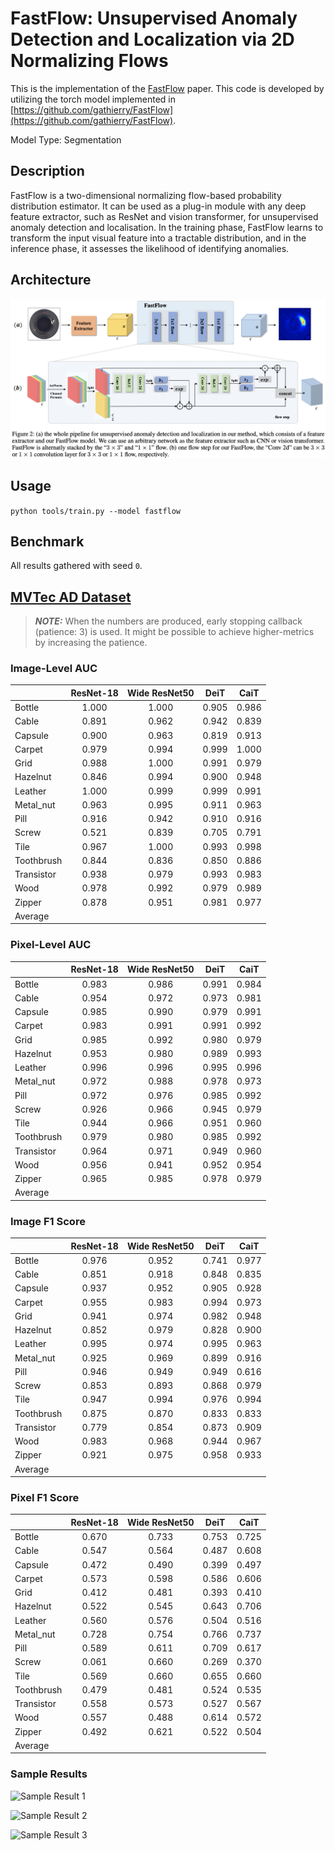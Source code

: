 # FastFlow: Unsupervised Anomaly Detection and Localization via 2D Normalizing Flows

This is the implementation of the [FastFlow](https://arxiv.org/abs/2111.07677) paper. This code is developed by utilizing the torch model implemented in [https://github.com/gathierry/FastFlow](https://github.com/gathierry/FastFlow).

Model Type: Segmentation

## Description

FastFlow is a two-dimensional normalizing flow-based probability distribution estimator. It can be used as a plug-in module with any deep feature extractor, such as ResNet and vision transformer, for unsupervised anomaly detection and localisation. In the training phase, FastFlow learns to transform the input visual feature into a tractable distribution, and in the inference phase, it assesses the likelihood of identifying anomalies.

## Architecture

![FastFlow Architecture](../../../../docs/source/images/fastflow/architecture.jpg "FastFlow Architecture")

## Usage

`python tools/train.py --model fastflow`

## Benchmark

All results gathered with seed `0`.

## [MVTec AD Dataset](https://www.mvtec.com/company/research/datasets/mvtec-ad)

> **_NOTE:_** When the numbers are produced, early stopping callback (patience: 3) is used. It might be possible to achieve higher-metrics by increasing the patience.

### Image-Level AUC

|            | ResNet-18 | Wide ResNet50 | DeiT  | CaiT  |
| ---------- | :-------: | :-----------: | :---: | :---: |
| Bottle     |   1.000   |     1.000     | 0.905 | 0.986 |
| Cable      |   0.891   |     0.962     | 0.942 | 0.839 |
| Capsule    |   0.900   |     0.963     | 0.819 | 0.913 |
| Carpet     |   0.979   |     0.994     | 0.999 | 1.000 |
| Grid       |   0.988   |     1.000     | 0.991 | 0.979 |
| Hazelnut   |   0.846   |     0.994     | 0.900 | 0.948 |
| Leather    |   1.000   |     0.999     | 0.999 | 0.991 |
| Metal_nut  |   0.963   |     0.995     | 0.911 | 0.963 |
| Pill       |   0.916   |     0.942     | 0.910 | 0.916 |
| Screw      |   0.521   |     0.839     | 0.705 | 0.791 |
| Tile       |   0.967   |     1.000     | 0.993 | 0.998 |
| Toothbrush |   0.844   |     0.836     | 0.850 | 0.886 |
| Transistor |   0.938   |     0.979     | 0.993 | 0.983 |
| Wood       |   0.978   |     0.992     | 0.979 | 0.989 |
| Zipper     |   0.878   |     0.951     | 0.981 | 0.977 |
| Average    |           |               |       |       |

### Pixel-Level AUC

|            | ResNet-18 | Wide ResNet50 | DeiT  | CaiT  |
| ---------- | :-------: | :-----------: | :---: | :---: |
| Bottle     |   0.983   |     0.986     | 0.991 | 0.984 |
| Cable      |   0.954   |     0.972     | 0.973 | 0.981 |
| Capsule    |   0.985   |     0.990     | 0.979 | 0.991 |
| Carpet     |   0.983   |     0.991     | 0.991 | 0.992 |
| Grid       |   0.985   |     0.992     | 0.980 | 0.979 |
| Hazelnut   |   0.953   |     0.980     | 0.989 | 0.993 |
| Leather    |   0.996   |     0.996     | 0.995 | 0.996 |
| Metal_nut  |   0.972   |     0.988     | 0.978 | 0.973 |
| Pill       |   0.972   |     0.976     | 0.985 | 0.992 |
| Screw      |   0.926   |     0.966     | 0.945 | 0.979 |
| Tile       |   0.944   |     0.966     | 0.951 | 0.960 |
| Toothbrush |   0.979   |     0.980     | 0.985 | 0.992 |
| Transistor |   0.964   |     0.971     | 0.949 | 0.960 |
| Wood       |   0.956   |     0.941     | 0.952 | 0.954 |
| Zipper     |   0.965   |     0.985     | 0.978 | 0.979 |
| Average    |           |               |       |       |

### Image F1 Score

|            | ResNet-18 | Wide ResNet50 | DeiT  | CaiT  |
| ---------- | :-------: | :-----------: | :---: | :---: |
| Bottle     |   0.976   |     0.952     | 0.741 | 0.977 |
| Cable      |   0.851   |     0.918     | 0.848 | 0.835 |
| Capsule    |   0.937   |     0.952     | 0.905 | 0.928 |
| Carpet     |   0.955   |     0.983     | 0.994 | 0.973 |
| Grid       |   0.941   |     0.974     | 0.982 | 0.948 |
| Hazelnut   |   0.852   |     0.979     | 0.828 | 0.900 |
| Leather    |   0.995   |     0.974     | 0.995 | 0.963 |
| Metal_nut  |   0.925   |     0.969     | 0.899 | 0.916 |
| Pill       |   0.946   |     0.949     | 0.949 | 0.616 |
| Screw      |   0.853   |     0.893     | 0.868 | 0.979 |
| Tile       |   0.947   |     0.994     | 0.976 | 0.994 |
| Toothbrush |   0.875   |     0.870     | 0.833 | 0.833 |
| Transistor |   0.779   |     0.854     | 0.873 | 0.909 |
| Wood       |   0.983   |     0.968     | 0.944 | 0.967 |
| Zipper     |   0.921   |     0.975     | 0.958 | 0.933 |
| Average    |           |               |       |       |

### Pixel F1 Score

|            | ResNet-18 | Wide ResNet50 | DeiT  | CaiT  |
| ---------- | :-------: | :-----------: | :---: | :---: |
| Bottle     |   0.670   |     0.733     | 0.753 | 0.725 |
| Cable      |   0.547   |     0.564     | 0.487 | 0.608 |
| Capsule    |   0.472   |     0.490     | 0.399 | 0.497 |
| Carpet     |   0.573   |     0.598     | 0.586 | 0.606 |
| Grid       |   0.412   |     0.481     | 0.393 | 0.410 |
| Hazelnut   |   0.522   |     0.545     | 0.643 | 0.706 |
| Leather    |   0.560   |     0.576     | 0.504 | 0.516 |
| Metal_nut  |   0.728   |     0.754     | 0.766 | 0.737 |
| Pill       |   0.589   |     0.611     | 0.709 | 0.617 |
| Screw      |   0.061   |     0.660     | 0.269 | 0.370 |
| Tile       |   0.569   |     0.660     | 0.655 | 0.660 |
| Toothbrush |   0.479   |     0.481     | 0.524 | 0.535 |
| Transistor |   0.558   |     0.573     | 0.527 | 0.567 |
| Wood       |   0.557   |     0.488     | 0.614 | 0.572 |
| Zipper     |   0.492   |     0.621     | 0.522 | 0.504 |
| Average    |           |               |       |       |

### Sample Results

![Sample Result 1](../../../docs/source/images/fastflow/results/0.png "Sample Result 1")

![Sample Result 2](../../../docs/source/images/fastflow/results/1.png "Sample Result 2")

![Sample Result 3](../../../docs/source/images/fastflow/results/2.png "Sample Result 3")
